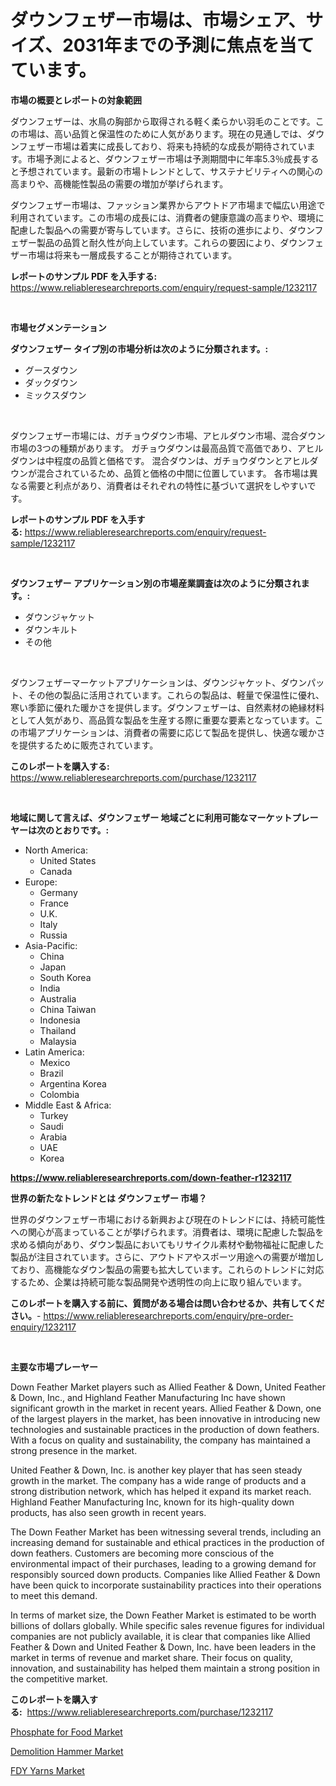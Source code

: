 <p><h1>ダウンフェザー市場は、市場シェア、サイズ、2031年までの予測に焦点を当てています。</h1></p><p><strong>市場の概要とレポートの対象範囲</strong></p>
<p><p>ダウンフェザーは、水鳥の胸部から取得される軽く柔らかい羽毛のことです。この市場は、高い品質と保温性のために人気があります。現在の見通しでは、ダウンフェザー市場は着実に成長しており、将来も持続的な成長が期待されています。市場予測によると、ダウンフェザー市場は予測期間中に年率5.3％成長すると予想されています。最新の市場トレンドとして、サステナビリティへの関心の高まりや、高機能性製品の需要の増加が挙げられます。</p><p>ダウンフェザー市場は、ファッション業界からアウトドア市場まで幅広い用途で利用されています。この市場の成長には、消費者の健康意識の高まりや、環境に配慮した製品への需要が寄与しています。さらに、技術の進歩により、ダウンフェザー製品の品質と耐久性が向上しています。これらの要因により、ダウンフェザー市場は将来も一層成長することが期待されています。</p></p>
<p><strong>レポートのサンプル PDF を入手する:</strong> <a href="https://www.reliableresearchreports.com/enquiry/request-sample/1232117">https://www.reliableresearchreports.com/enquiry/request-sample/1232117</a></p>
<p>&nbsp;</p>
<p><strong>市場セグメンテーション</strong></p>
<p><strong>ダウンフェザー タイプ別の市場分析は次のように分類されます。:</strong></p>
<p><ul><li>グースダウン</li><li>ダックダウン</li><li>ミックスダウン</li></ul></p>
<p>&nbsp;</p>
<p><p>ダウンフェザー市場には、ガチョウダウン市場、アヒルダウン市場、混合ダウン市場の3つの種類があります。 ガチョウダウンは最高品質で高価であり、アヒルダウンは中程度の品質と価格です。 混合ダウンは、ガチョウダウンとアヒルダウンが混合されているため、品質と価格の中間に位置しています。 各市場は異なる需要と利点があり、消費者はそれぞれの特性に基づいて選択をしやすいです。</p></p>
<p><strong>レポートのサンプル PDF を入手する:</strong>&nbsp;<a href="https://www.reliableresearchreports.com/enquiry/request-sample/1232117">https://www.reliableresearchreports.com/enquiry/request-sample/1232117</a></p>
<p>&nbsp;</p>
<p><strong> ダウンフェザー アプリケーション別の市場産業調査は次のように分類されます。:</strong></p>
<p><ul><li>ダウンジャケット</li><li>ダウンキルト</li><li>その他</li></ul></p>
<p>&nbsp;</p>
<p><p>ダウンフェザーマーケットアプリケーションは、ダウンジャケット、ダウンパット、その他の製品に活用されています。これらの製品は、軽量で保温性に優れ、寒い季節に優れた暖かさを提供します。ダウンフェザーは、自然素材の絶縁材料として人気があり、高品質な製品を生産する際に重要な要素となっています。この市場アプリケーションは、消費者の需要に応じて製品を提供し、快適な暖かさを提供するために販売されています。</p></p>
<p><strong>このレポートを購入する:</strong>&nbsp; <a href="https://www.reliableresearchreports.com/purchase/1232117">https://www.reliableresearchreports.com/purchase/1232117</a></p>
<p>&nbsp;</p>
<p><strong>地域に関して言えば、ダウンフェザー 地域ごとに利用可能なマーケットプレーヤーは次のとおりです。:</strong></p>
<p><ul>
    <li>
        North America:
        <ul>
            <li>United States</li>
            <li>Canada</li>
        </ul>
    </li>
    <li>
        Europe:
        <ul>
            <li>Germany</li>
            <li>France</li>
            <li>U.K.</li>
            <li>Italy</li>
            <li>Russia</li>
        </ul>
    </li>
    <li>
        Asia-Pacific:
        <ul>
            <li>China</li>
            <li>Japan</li>
            <li>South Korea</li>
            <li>India</li>
            <li>Australia</li>
            <li>China Taiwan</li>
            <li>Indonesia</li>
            <li>Thailand</li>
            <li>Malaysia</li>
        </ul>
    </li>
    <li>
        Latin America:
        <ul>
            <li>Mexico</li>
            <li>Brazil</li>
            <li>Argentina Korea</li>
            <li>Colombia</li>
        </ul>
    </li>
    <li>
        Middle East & Africa:
        <ul>
            <li>Turkey</li>
            <li>Saudi</li>
            <li>Arabia</li>
            <li>UAE</li>
            <li>Korea</li>
        </ul>
    </li>
    </ul></p>
<p><strong><a href="https://www.reliableresearchreports.com/down-feather-r1232117">https://www.reliableresearchreports.com/down-feather-r1232117</a></strong>&nbsp;</p>
<p><strong>世界の新たなトレンドとは ダウンフェザー 市場？</strong></p>
<p><p>世界のダウンフェザー市場における新興および現在のトレンドには、持続可能性への関心が高まっていることが挙げられます。消費者は、環境に配慮した製品を求める傾向があり、ダウン製品においてもリサイクル素材や動物福祉に配慮した製品が注目されています。さらに、アウトドアやスポーツ用途への需要が増加しており、高機能なダウン製品の需要も拡大しています。これらのトレンドに対応するため、企業は持続可能な製品開発や透明性の向上に取り組んでいます。</p></p>
<p><strong>このレポートを購入する前に、質問がある場合は問い合わせるか、共有してください。</strong>- <a href="https://www.reliableresearchreports.com/enquiry/pre-order-enquiry/1232117">https://www.reliableresearchreports.com/enquiry/pre-order-enquiry/1232117</a></p>
<p>&nbsp;</p>
<p><strong>主要な市場プレーヤー</strong></p>
<p><p>Down Feather Market players such as Allied Feather & Down, United Feather & Down, Inc., and Highland Feather Manufacturing Inc have shown significant growth in the market in recent years. Allied Feather & Down, one of the largest players in the market, has been innovative in introducing new technologies and sustainable practices in the production of down feathers. With a focus on quality and sustainability, the company has maintained a strong presence in the market.</p><p>United Feather & Down, Inc. is another key player that has seen steady growth in the market. The company has a wide range of products and a strong distribution network, which has helped it expand its market reach. Highland Feather Manufacturing Inc, known for its high-quality down products, has also seen growth in recent years.</p><p>The Down Feather Market has been witnessing several trends, including an increasing demand for sustainable and ethical practices in the production of down feathers. Customers are becoming more conscious of the environmental impact of their purchases, leading to a growing demand for responsibly sourced down products. Companies like Allied Feather & Down have been quick to incorporate sustainability practices into their operations to meet this demand.</p><p>In terms of market size, the Down Feather Market is estimated to be worth billions of dollars globally. While specific sales revenue figures for individual companies are not publicly available, it is clear that companies like Allied Feather & Down and United Feather & Down, Inc. have been leaders in the market in terms of revenue and market share. Their focus on quality, innovation, and sustainability has helped them maintain a strong position in the competitive market.</p></p>
<p><strong>このレポートを購入する:</strong>&nbsp;&nbsp;<a href="https://www.reliableresearchreports.com/purchase/1232117">https://www.reliableresearchreports.com/purchase/1232117</a></p>
<p><p><a href="https://cute-banjo-8ca.notion.site/Phosphate-for-Food-Market-Share-Market-New-Trends-Analysis-Report-By-Type-By-Application-By-End--2df6a8478c4a45368aa6e652529fda98">Phosphate for Food Market</a></p><p><a href="https://github.com/JameTravis/Market-Research-Report-List-4/blob/main/demolition-hammer-market.md">Demolition Hammer Market</a></p><p><a href="https://unruly-ladybug-44b.notion.site/FDY-Yarns-Market-Size-Market-Share-and-Global-Market-Analysis-Report-2024-2031-09722c3ae43a45ce82c7254941544607">FDY Yarns Market</a></p></p>